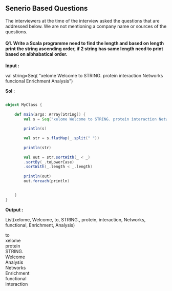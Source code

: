 ## Senerio Based Questions

The interviewers at the time of the interview asked the questions that are addressed below. We are not mentioning a company name or sources of the questions.

#### Q1. Write a Scala programme need to find the length and based on length print the string ascending order, if 2 string has same length need to print based on albhabatical order.

**Input :**

val string=Seq( "xelome Welcome to STRING. protein interaction Networks funcional Enrichment Analysis") 

**Sol** :

```scala

object MyClass {
    
    def main(args: Array[String]) {
        val s = Seq("xelome Welcome to STRING. protein interaction Networks functional Enrichment Analysis")
        
        println(s)
        
        val str = s.flatMap(_.split(" "))
        
        println(str)
        
        val out = str.sortWith(_ < _)
        .sortBy(_.toLowerCase)
        .sortWith(_.length < _.length)
        
        println(out)
        out.foreach(println)

        
    }
}
```

**Output :**

List(xelome, Welcome, to, STRING., protein, interaction, Networks, functional, Enrichment, Analysis) <br />

to <br />
xelome <br />
protein <br />
STRING. <br />
Welcome <br />
Analysis <br />
Networks <br />
Enrichment <br />
functional <br />
interaction <br />

